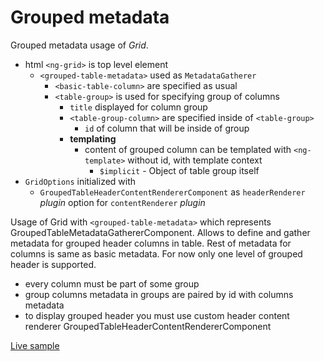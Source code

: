 # Grouped metadata

Grouped metadata usage of *Grid*.

- html `<ng-grid>` is top level element
    - `<grouped-table-metadata>` used as `MetadataGatherer`
        - `<basic-table-column>` are specified as usual
        - `<table-group>` is used for specifying group of columns
            - `title` displayed for column group
            - `<table-group-column>` are specified inside of `<table-group>`
                - `id` of column that will be inside of group
            - **templating**
                - content of grouped column can be templated with `<ng-template>` without id, with template context
                    - `$implicit` - Object of table group itself
- `GridOptions` initialized with
    - `GroupedTableHeaderContentRendererComponent` as `headerRenderer` *plugin* option for `contentRenderer` *plugin*

Usage of Grid with `<grouped-table-metadata>` which represents GroupedTableMetadataGathererComponent. Allows to define and gather metadata for grouped header columns in table. Rest of metadata for columns is same as basic metadata. For now only one level of grouped header is supported.

- every column must be part of some group
- group columns metadata in groups are paired by id with columns metadata
- to display grouped header you must use custom header content renderer GroupedTableHeaderContentRendererComponent


[Live sample](/SAMPLES_URL/gridSamples/grouped)